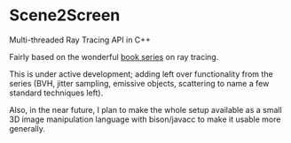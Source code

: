 # Scene2Screen
Multi-threaded Ray Tracing API in C++

Fairly based on the wonderful [book series](https://raytracing.github.io) on ray tracing.

This is under active development; adding left over functionality from the series (BVH, jitter sampling, emissive objects, scattering to name a few standard techniques left).

Also, in the near future, I plan to make the whole setup available as a small 3D image manipulation language with bison/javacc to make it usable more generally.

